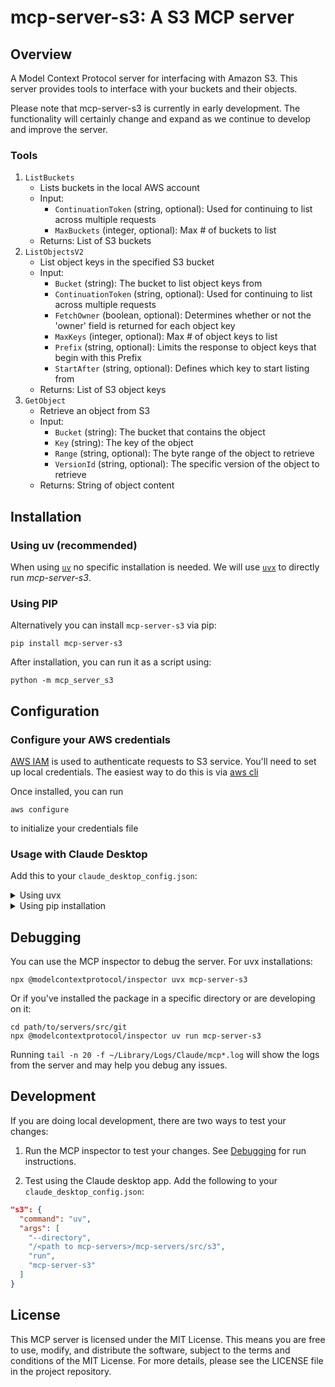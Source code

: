 # mcp-server-s3: A S3 MCP server

## Overview

A Model Context Protocol server for interfacing with Amazon S3. This server provides tools to interface with your buckets and their objects.

Please note that mcp-server-s3 is currently in early development. The functionality will certainly change and expand as we continue to develop and improve the server.

### Tools

1. `ListBuckets`
   - Lists buckets in the local AWS account
   - Input:
     - `ContinuationToken` (string, optional): Used for continuing to list across multiple requests
     - `MaxBuckets` (integer, optional): Max # of buckets to list
   - Returns: List of S3 buckets
2. `ListObjectsV2`
   - List object keys in the specified S3 bucket
   - Input:
     - `Bucket` (string): The bucket to list object keys from
     - `ContinuationToken` (string, optional): Used for continuing to list across multiple requests
     - `FetchOwner` (boolean, optional): Determines whether or not the 'owner' field is returned for each object key
     - `MaxKeys` (integer, optional): Max # of object keys to list
     - `Prefix` (string, optional): Limits the response to object keys that begin with this Prefix
     - `StartAfter` (string, optional): Defines which key to start listing from
   - Returns: List of S3 object keys
3. `GetObject`
   - Retrieve an object from S3
   - Input:
     - `Bucket` (string): The bucket that contains the object
     - `Key` (string): The key of the object
     - `Range` (string, optional): The byte range of the object to retrieve
     - `VersionId` (string, optional): The specific version of the object to retrieve
   - Returns: String of object content

## Installation

### Using uv (recommended)

When using [`uv`](https://docs.astral.sh/uv/) no specific installation is needed. We will
use [`uvx`](https://docs.astral.sh/uv/guides/tools/) to directly run _mcp-server-s3_.

### Using PIP

Alternatively you can install `mcp-server-s3` via pip:

```
pip install mcp-server-s3
```

After installation, you can run it as a script using:

```
python -m mcp_server_s3
```

## Configuration

### Configure your AWS credentials

[AWS IAM](https://aws.amazon.com/iam/) is used to authenticate requests to S3 service. You'll need to set up local credentials. The easiest way to do this is via [aws cli](https://aws.amazon.com/cli/)

Once installed, you can run

```
aws configure
```

to initialize your credentials file

### Usage with Claude Desktop

Add this to your `claude_desktop_config.json`:

<details>
<summary>Using uvx</summary>

```json
"mcpServers": {
  "s3": {
    "command": "uvx",
    "args": ["mcp-server-s3", "--repository", "path/to/git/repo"]
  }
}
```

</details>

<details>
<summary>Using pip installation</summary>

```json
"mcpServers": {
  "s3": {
    "command": "python",
    "args": ["-m", "mcp_server_s3", "--repository", "path/to/git/repo"]
  }
}
```

</details>

## Debugging

You can use the MCP inspector to debug the server. For uvx installations:

```
npx @modelcontextprotocol/inspector uvx mcp-server-s3
```

Or if you've installed the package in a specific directory or are developing on it:

```
cd path/to/servers/src/git
npx @modelcontextprotocol/inspector uv run mcp-server-s3
```

Running `tail -n 20 -f ~/Library/Logs/Claude/mcp*.log` will show the logs from the server and may
help you debug any issues.

## Development

If you are doing local development, there are two ways to test your changes:

1. Run the MCP inspector to test your changes. See [Debugging](#debugging) for run instructions.

2. Test using the Claude desktop app. Add the following to your `claude_desktop_config.json`:

```json
"s3": {
  "command": "uv",
  "args": [
    "--directory",
    "/<path to mcp-servers>/mcp-servers/src/s3",
    "run",
    "mcp-server-s3"
  ]
}
```

## License

This MCP server is licensed under the MIT License. This means you are free to use, modify, and distribute the software, subject to the terms and conditions of the MIT License. For more details, please see the LICENSE file in the project repository.
